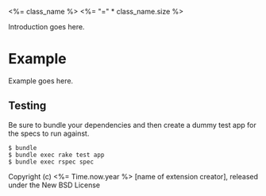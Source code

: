 <%= class_name %>
<%= "=" * class_name.size %>

Introduction goes here.


Example
=======

Example goes here.

Testing
-------

Be sure to bundle your dependencies and then create a dummy test app for the specs to run against.

    $ bundle
    $ bundle exec rake test app
    $ bundle exec rspec spec

Copyright (c) <%= Time.now.year %> [name of extension creator], released under the New BSD License
